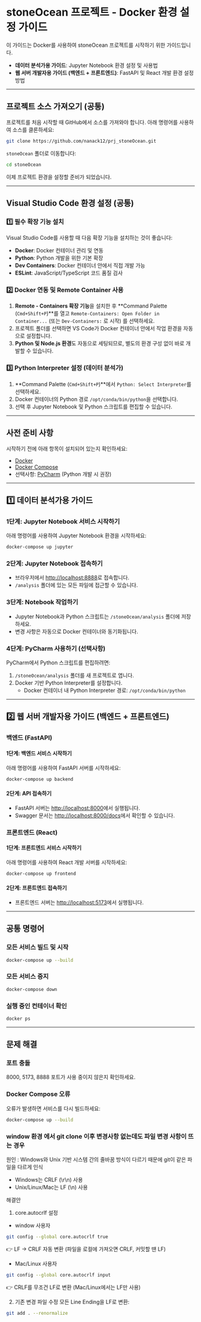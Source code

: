 # stoneOcean 프로젝트 - Docker 환경 설정 가이드

이 가이드는 Docker를 사용하여 stoneOcean 프로젝트를 시작하기 위한 가이드입니다.

- **데이터 분석가용 가이드**: Jupyter Notebook 환경 설정 및 사용법
- **웹 서버 개발자용 가이드 (백엔드 + 프론트엔드)**: FastAPI 및 React 개발 환경 설정 방법

---

## 프로젝트 소스 가져오기 (공통)

프로젝트를 처음 시작할 때 GitHub에서 소스를 가져와야 합니다. 아래 명령어를 사용하여 소스를 클론하세요:

```sh
git clone https://github.com/nanack12/prj_stoneOcean.git
```

`stoneOcean` 폴더로 이동합니다:

```sh
cd stoneOcean
```

이제 프로젝트 환경을 설정할 준비가 되었습니다.

---

## Visual Studio Code 환경 설정 (공통)

### 1️⃣ 필수 확장 기능 설치

Visual Studio Code를 사용할 때 다음 확장 기능을 설치하는 것이 좋습니다:

- **Docker**: Docker 컨테이너 관리 및 연동
- **Python**: Python 개발을 위한 기본 확장
- **Dev Containers**: Docker 컨테이너 안에서 직접 개발 가능
- **ESLint**: JavaScript/TypeScript 코드 품질 검사

### 2️⃣ Docker 연동 및 Remote Container 사용

1. **Remote - Containers 확장 기능**을 설치한 후 \*\*Command Palette (`Cmd+Shift+P`)\*\*를 열고 `Remote-Containers: Open Folder in Container...` (또는 `Dev-Containers:` 로 시작) 를 선택하세요.
2. 프로젝트 폴더를 선택하면 VS Code가 Docker 컨테이너 안에서 작업 환경을 자동으로 설정합니다.
3. **Python 및 Node.js 환경**도 자동으로 세팅되므로, 별도의 환경 구성 없이 바로 개발할 수 있습니다.

### 3️⃣ Python Interpreter 설정 (데이터 분석가)

1. \*\*Command Palette (`Cmd+Shift+P`)\*\*에서 `Python: Select Interpreter`를 선택하세요.
2. Docker 컨테이너의 Python 경로 `/opt/conda/bin/python`을 선택합니다.
3. 선택 후 Jupyter Notebook 및 Python 스크립트를 편집할 수 있습니다.

---

## 사전 준비 사항

시작하기 전에 아래 항목이 설치되어 있는지 확인하세요:

- [Docker](https://docs.docker.com/get-docker/)
- [Docker Compose](https://docs.docker.com/compose/install/)
- 선택사항: [PyCharm](https://www.jetbrains.com/pycharm/) (Python 개발 시 권장)

---

## 1️⃣ 데이터 분석가용 가이드

### 1단계: Jupyter Notebook 서비스 시작하기

아래 명령어를 사용하여 Jupyter Notebook 환경을 시작하세요:

```sh
docker-compose up jupyter
```

### 2단계: Jupyter Notebook 접속하기

- 브라우저에서 [http://localhost:8888](http://localhost:8888)로 접속합니다.
- `/analysis` 폴더에 있는 모든 파일에 접근할 수 있습니다.

### 3단계: Notebook 작업하기

- Jupyter Notebook과 Python 스크립트는 `/stoneOcean/analysis` 폴더에 저장하세요.
- 변경 사항은 자동으로 Docker 컨테이너와 동기화됩니다.

### 4단계: PyCharm 사용하기 (선택사항)

PyCharm에서 Python 스크립트를 편집하려면:

1. `/stoneOcean/analysis` 폴더를 새 프로젝트로 엽니다.
2. Docker 기반 Python Interpreter를 설정합니다.
   - Docker 컨테이너 내 Python Interpreter 경로: `/opt/conda/bin/python`

---

## 2️⃣ 웹 서버 개발자용 가이드 (백엔드 + 프론트엔드)

### 백엔드 (FastAPI)

#### 1단계: 백엔드 서비스 시작하기

아래 명령어를 사용하여 FastAPI 서버를 시작하세요:

```sh
docker-compose up backend
```

#### 2단계: API 접속하기

- FastAPI 서버는 [http://localhost:8000](http://localhost:8000)에서 실행됩니다.
- Swagger 문서는 [http://localhost:8000/docs](http://localhost:8000/docs)에서 확인할 수 있습니다.

### 프론트엔드 (React)

#### 1단계: 프론트엔드 서비스 시작하기

아래 명령어를 사용하여 React 개발 서버를 시작하세요:

```sh
docker-compose up frontend
```

#### 2단계: 프론트엔드 접속하기

- 프론트엔드 서버는 [http://localhost:5173](http://localhost:5173)에서 실행됩니다.

---

## 공통 명령어

### 모든 서비스 빌드 및 시작

```sh
docker-compose up --build
```

### 모든 서비스 중지

```sh
docker-compose down
```

### 실행 중인 컨테이너 확인

```sh
docker ps
```

---

## 문제 해결

### 포트 충돌

8000, 5173, 8888 포트가 사용 중이지 않은지 확인하세요.

### Docker Compose 오류

오류가 발생하면 서비스를 다시 빌드하세요:

```sh
docker-compose up --build
```

### window 환경 에서 git clone 이후 변경사항 없는데도 파일 변경 사항이 뜨는 경우

원인 : Windows와 Unix 기반 시스템 간의 줄바꿈 방식이 다르기 때문에 git이 같은 파일을 다르게 인식

- Windows는 CRLF (\r\n) 사용
- Unix/Linux/Mac는 LF (\n) 사용

해결안

1. core.autocrlf 설정

- window 사용자

```sh
git config --global core.autocrlf true
```

👉 LF → CRLF 자동 변환 (파일을 로컬에 가져오면 CRLF, 커밋할 땐 LF)

- Mac/Linux 사용자

```sh
git config --global core.autocrlf input
```

👉 CRLF를 무조건 LF로 변환 (Mac/Linux에서는 LF만 사용)

2. 기존 변경 파일 수정
   모든 Line Ending을 LF로 변환:

```sh
git add . --renormalize
```
